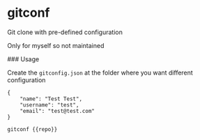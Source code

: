 # gitconf
Git clone with pre-defined configuration

Only for myself so not maintained

### Usage

Create the `gitconfig.json` at the folder where you want different configuration

```
{
    "name": "Test Test",
    "username": "test",
    "email": "test@test.com"
}
```

```
gitconf {{repo}}
```
